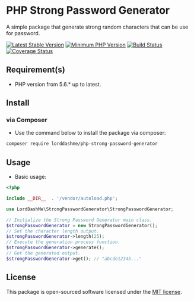 # PHP Strong Password Generator

A simple package that generate strong random characters that can be use for password.

[![Latest Stable Version](https://img.shields.io/packagist/v/LordDashMe/php-strong-password-generator.svg?style=flat-square)](https://packagist.org/packages/LordDashMe/php-strong-password-generator) [![Minimum PHP Version](https://img.shields.io/badge/php-%3E%3D%205.6-8892BF.svg?style=flat-square)](https://php.net/) [![Build Status](https://img.shields.io/travis/LordDashMe/php-strong-password-generator/master.svg?style=flat-square)](https://travis-ci.org/LordDashMe/php-strong-password-generator) [![Coverage Status](https://img.shields.io/coveralls/LordDashMe/php-strong-password-generator/master.svg?style=flat-square)](https://coveralls.io/github/LordDashMe/php-strong-password-generator?branch=master)

## Requirement(s)

- PHP version from 5.6.* up to latest.

## Install

### via Composer

- Use the command below to install the package via composer:

```txt
composer require lorddashme/php-strong-password-generator
```

## Usage

- Basic usage:

```php
<?php

include __DIR__  . '/vendor/autoload.php';

use LordDashMe\StrongPasswordGenerator\StrongPasswordGenerator;

// Initialize the Strong Password Generator main class.
$strongPasswordGenerator = new StrongPasswordGenerator();
// Set the character length output.
$strongPasswordGenerator->length(25);
// Execute the generation process function.
$strongPasswordGenerator->generate();
// Get the generated output.
$strongPasswordGenerator->get(); // "abcde12345..."
```

## License

This package is open-sourced software licensed under the [MIT license](https://opensource.org/licenses/MIT).
